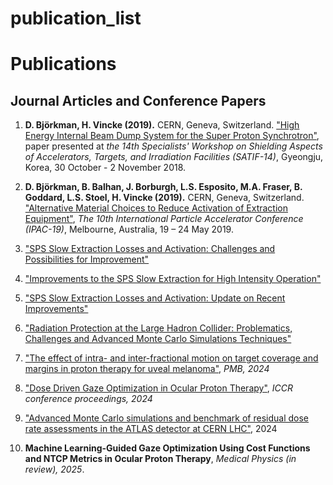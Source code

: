 # publication_list

# Publications

## Journal Articles and Conference Papers

1. **D. Björkman, H. Vincke (2019).** CERN, Geneva, Switzerland. ["High Energy Internal Beam Dump System for the Super Proton Synchrotron"](https://www.oecd-nea.org/science/wprs/egsaatif/), paper presented at *the 14th Specialists' Workshop on Shielding Aspects of Accelerators, Targets, and Irradiation Facilities (SATIF-14)*, Gyeongju, Korea, 30 October - 2 November 2018.

2. **D. Björkman, B. Balhan, J. Borburgh, L.S. Esposito, M.A. Fraser, B. Goddard, L.S. Stoel, H. Vincke (2019).** CERN, Geneva, Switzerland. ["Alternative Material Choices to Reduce Activation of Extraction Equipment"](https://accelconf.web.cern.ch/ipac2019/papers/wepmp024.pdf), *The 10th International Particle Accelerator Conference (IPAC-19)*, Melbourne, Australia, 19 – 24 May 2019.

3. ["SPS Slow Extraction Losses and Activation: Challenges and Possibilities for Improvement"](https://inspirehep.net/literature/1626372)

4. ["Improvements to the SPS Slow Extraction for High Intensity Operation"](https://cds.cern.ch/record/2668989)

5. ["SPS Slow Extraction Losses and Activation: Update on Recent Improvements"](https://cds.cern.ch/record/2693913)

6. ["Radiation Protection at the Large Hadron Collider: Problematics, Challenges and Advanced Monte Carlo Simulations Techniques"](https://www.mdpi.com/2076-3298/9/5/54)

7. ["The effect of intra- and inter-fractional motion on target coverage and margins in proton therapy for uveal melanoma"](https://iopscience.iop.org/article/10.1088/1361-6560/ad8297), *PMB, 2024*

8. ["Dose Driven Gaze Optimization in Ocular Proton Therapy"](https://hal.science/hal-04720234), *ICCR conference proceedings, 2024*

9. ["Advanced Monte Carlo simulations and benchmark of residual dose rate assessments in the ATLAS detector at CERN LHC"](https://nstopenresearch.org/articles/2-71/v1), 2024

10. **Machine Learning-Guided Gaze Optimization Using Cost Functions and NTCP Metrics in Ocular Proton Therapy**, *Medical Physics (in review), 2025*.
